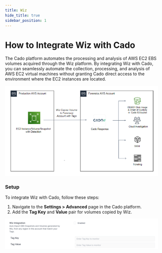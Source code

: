 ```yaml
---
title: Wiz
hide_title: true
sidebar_position: 1
---
```


# How to Integrate Wiz with Cado

The Cado platform automates the processing and analysis of AWS EC2 EBS volumes acquired through the Wiz platform. By integrating Wiz with Cado, you can seamlessly automate the collection, processing, and analysis of AWS EC2 virtual machines without granting Cado direct access to the environment where the EC2 instances are located.

![Wiz](/img/wiz-integration.png)

### Setup

To integrate Wiz with Cado, follow these steps:

1. Navigate to the **Settings > Advanced** page in the Cado platform.
2. Add the **Tag Key** and **Value** pair for volumes copied by Wiz.

![Setup](/img/wiz-settings.png)
